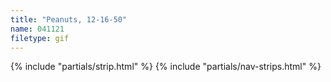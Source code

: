 ```yaml
---
title: "Peanuts, 12-16-50"
name: 041121
filetype: gif
---
```


{% include "partials/strip.html" %}
{% include "partials/nav-strips.html" %}